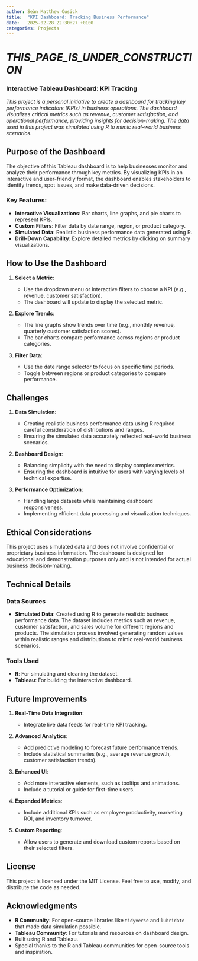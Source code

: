 ```yaml
---
author: Seàn Matthew Cusick
title:  "KPI Dashboard: Tracking Business Performance"
date:   2025-02-28 22:30:27 +0100
categories: Projects 
---
```


# _THIS_PAGE_IS_UNDER_CONSTRUCTION_

### Interactive Tableau Dashboard: KPI Tracking

*This project is a personal initiative to create a dashboard for tracking key performance indicators (KPIs) in business operations. The dashboard visualizes critical metrics such as revenue, customer satisfaction, and operational performance, providing insights for decision-making. The data used in this project was simulated using R to mimic real-world business scenarios.*


## Purpose of the Dashboard

The objective of this Tableau dashboard is to help businesses monitor and analyze their performance through key metrics. By visualizing KPIs in an interactive and user-friendly format, the dashboard enables stakeholders to identify trends, spot issues, and make data-driven decisions.

### Key Features:
- **Interactive Visualizations**: Bar charts, line graphs, and pie charts to represent KPIs.
- **Custom Filters**: Filter data by date range, region, or product category.
- **Simulated Data**: Realistic business performance data generated using R.
- **Drill-Down Capability**: Explore detailed metrics by clicking on summary visualizations.

## How to Use the Dashboard

1. **Select a Metric**:
   - Use the dropdown menu or interactive filters to choose a KPI (e.g., revenue, customer satisfaction).
   - The dashboard will update to display the selected metric.

2. **Explore Trends**:
   - The line graphs show trends over time (e.g., monthly revenue, quarterly customer satisfaction scores).
   - The bar charts compare performance across regions or product categories.

3. **Filter Data**:
   - Use the date range selector to focus on specific time periods.
   - Toggle between regions or product categories to compare performance.

## Challenges

1. **Data Simulation**:
   - Creating realistic business performance data using R required careful consideration of distributions and ranges.
   - Ensuring the simulated data accurately reflected real-world business scenarios.

2. **Dashboard Design**:
   - Balancing simplicity with the need to display complex metrics.
   - Ensuring the dashboard is intuitive for users with varying levels of technical expertise.

3. **Performance Optimization**:
   - Handling large datasets while maintaining dashboard responsiveness.
   - Implementing efficient data processing and visualization techniques.

## Ethical Considerations

This project uses simulated data and does not involve confidential or proprietary business information. The dashboard is designed for educational and demonstration purposes only and is not intended for actual business decision-making.

## Technical Details

### Data Sources
- **Simulated Data**: Created using R to generate realistic business performance data. The dataset includes metrics such as revenue, customer satisfaction, and sales volume for different regions and products. The simulation process involved generating random values within realistic ranges and distributions to mimic real-world business scenarios.

### Tools Used
- **R**: For simulating and cleaning the dataset.
- **Tableau**: For building the interactive dashboard.

## Future Improvements

1. **Real-Time Data Integration**:
   - Integrate live data feeds for real-time KPI tracking.

2. **Advanced Analytics**:
   - Add predictive modeling to forecast future performance trends.
   - Include statistical summaries (e.g., average revenue growth, customer satisfaction trends).

3. **Enhanced UI**:
   - Add more interactive elements, such as tooltips and animations.
   - Include a tutorial or guide for first-time users.

4. **Expanded Metrics**:
   - Include additional KPIs such as employee productivity, marketing ROI, and inventory turnover.

5. **Custom Reporting**:
   - Allow users to generate and download custom reports based on their selected filters.

## License

This project is licensed under the MIT License. Feel free to use, modify, and distribute the code as needed.

## Acknowledgments

- **R Community**: For open-source libraries like `tidyverse` and `lubridate` that made data simulation possible.
- **Tableau Community**: For tutorials and resources on dashboard design.
- Built using R and Tableau.
- Special thanks to the R and Tableau communities for open-source tools and inspiration.